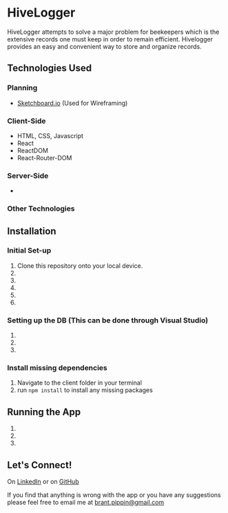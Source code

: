 # HiveLogger

HiveLogger attempts to solve a major problem for beekeepers which is the extensive records one must keep in order to remain efficient. 
Hivelogger provides an easy and convenient way to store and organize records.

## Technologies Used

### Planning
- [Sketchboard.io](https://sketchboard.io/) (Used for Wireframing)

### Client-Side
* HTML, CSS, Javascript
* React
* ReactDOM
* React-Router-DOM

### Server-Side
*

### Other Technologies


## Installation

### Initial Set-up
1. Clone this repository onto your local device.
2.
3. 
4. 
5.
6.

### Setting up the DB (This can be done through Visual Studio)
1.
2.
3.

### Install missing dependencies
1. Navigate to the client folder in your terminal
2. run `npm install` to install any missing packages

## Running the App

1.
2. 
3. 

## Let's Connect!
On [LinkedIn](https://www.linkedin.com/in/brantpippin/) or on
[GitHub](https://github.com/Brant2001)

If you find that anything is wrong with the app or you have any suggestions please feel free to email me at brant.pippin@gmail.com

